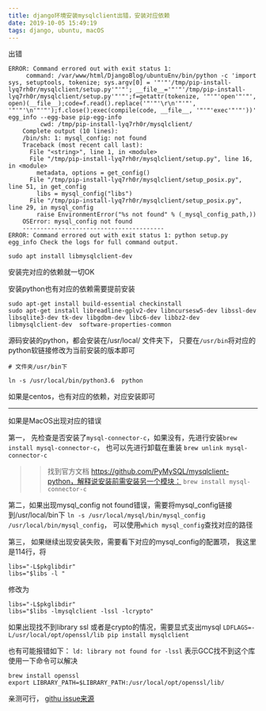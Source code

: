 ```yaml
---
title: django环境安装mysqlclient出错，安装对应依赖
date: 2019-10-05 15:49:19
tags: django, ubuntu, macOS
---
```

出错
```
ERROR: Command errored out with exit status 1:
     command: /var/www/html/DjangoBlog/ubuntuEnv/bin/python -c 'import sys, setuptools, tokenize; sys.argv[0] = '"'"'/tmp/pip-install-lyq7rh0r/mysqlclient/setup.py'"'"'; __file__='"'"'/tmp/pip-install-lyq7rh0r/mysqlclient/setup.py'"'"';f=getattr(tokenize, '"'"'open'"'"', open)(__file__);code=f.read().replace('"'"'\r\n'"'"', '"'"'\n'"'"');f.close();exec(compile(code, __file__, '"'"'exec'"'"'))' egg_info --egg-base pip-egg-info
         cwd: /tmp/pip-install-lyq7rh0r/mysqlclient/
    Complete output (10 lines):
    /bin/sh: 1: mysql_config: not found
    Traceback (most recent call last):
      File "<string>", line 1, in <module>
      File "/tmp/pip-install-lyq7rh0r/mysqlclient/setup.py", line 16, in <module>
        metadata, options = get_config()
      File "/tmp/pip-install-lyq7rh0r/mysqlclient/setup_posix.py", line 51, in get_config
        libs = mysql_config("libs")
      File "/tmp/pip-install-lyq7rh0r/mysqlclient/setup_posix.py", line 29, in mysql_config
        raise EnvironmentError("%s not found" % (_mysql_config_path,))
    OSError: mysql_config not found
    ----------------------------------------
ERROR: Command errored out with exit status 1: python setup.py egg_info Check the logs for full command output.

```


```
sudo apt install libmysqlclient-dev
```

安装完对应的依赖就一切OK


安装python也有对应的依赖需要提前安装

```
sudo apt-get install build-essential checkinstall
sudo apt-get install libreadline-gplv2-dev libncursesw5-dev libssl-dev libsqlite3-dev tk-dev libgdbm-dev libc6-dev libbz2-dev
libmysqlclient-dev  software-properties-common

```

源码安装的python，都会安装在/usr/local/ 文件夹下，
只要在`/usr/bin`将对应的python软链接修改为当前安装的版本即可

```
# 文件夹/usr/bin下

ln -s /usr/local/bin/python3.6  python
```



如果是centos，也有对应的依赖，对应安装即可

---
如果是MacOS出现对应的错误


第一， 先检查是否安装了`mysql-connector-c`，如果没有，先进行安装`brew install mysql-connector-c`， 也可以先进行卸载在重装 `brew unlink mysql-connector-c`
>>找到官方文档 https://github.com/PyMySQL/mysqlclient-python，解释说安装前需安装另一个模块：
`brew install mysql-connector-c`

第二，如果出现mysql_config not found错误，需要将mysql_config链接到/usr/local/bin下
`ln -s /usr/local/mysql/bin/mysql_config /usr/local/bin/mysql_config`， 可以使用`which mysql_config`查找对应的路径

第三， 如果继续出现安装失败，需要看下对应的mysql_config的配置项， 我这里是114行，将
```
libs="-L$pkglibdir"
libs="$libs -l "
```

修改为
```
libs="-L$pkglibdir"
libs="$libs -lmysqlclient -lssl -lcrypto"
```

如果出现找不到library ssl  或者是crypto的情况，需要显式支出mysql
`LDFLAGS=-L/usr/local/opt/openssl/lib pip install mysqlclient`


也有可能报错如下：
`ld: library not found for -lssl`
表示GCC找不到这个库
使用一下命令可以解决
```shell
brew install openssl
export LIBRARY_PATH=$LIBRARY_PATH:/usr/local/opt/openssl/lib/ 
```
亲测可行， [githu issue来源](https://link.zhihu.com/?target=https%3A//github.com/brianmario/mysql2/issues/795)

